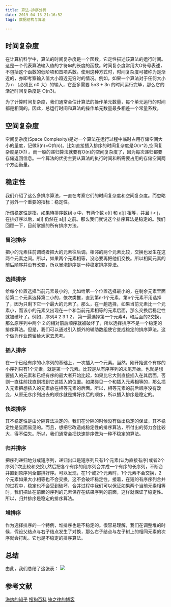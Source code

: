 ```yaml
---
title: 算法-排序分析
date: 2019-04-13 21:16:52
tags: 数据结构与算法

---
```


## 时间复杂度

在计算机科学中，算法的时间复杂度是一个函数，它定性描述该算法的运行时间。这是一个代表算法输入值的字符串的长度的函数。时间复杂度常用大O符号表述，不包括这个函数的低阶项和首项系数。使用这种方式时，时间复杂度可被称为是渐近的，亦即考察输入值大小趋近无穷时的情况。例如，如果一个算法对于任何大小为 n （必须比 n0 大）的输入，它至多需要 5n3 + 3n 的时间运行完毕，那么它的渐近时间复杂度是 O(n3)。

为了计算时间复杂度，我们通常会估计算法的操作单元数量，每个单元运行的时间都是相同的。因此，总运行时间和算法的操作单元数量最多相差一个常量系数。

## 空间复杂度

空间复杂度(Space Complexity)是对一个算法在运行过程中临时占用存储空间大小的量度，记做S(n)=O(f(n))。比如直接插入排序的时间复杂度是O(n^2),空间复杂度是O(1) 。而一般的递归算法就要有O(n)的空间复杂度了，因为每次递归都要存储返回信息。一个算法的优劣主要从算法的执行时间和所需要占用的存储空间两个方面衡量。

## 稳定性
我们介绍了这么多排序算法，一直在考察它们的时间复杂度和空间复杂度。而忽略了另外一个重要的指标：稳定性。

所谓稳定性是指，如果待排序数组 a 中，有两个数 a[i] 和 a[j] 相等，并且 i < j，在排好序以后，a[i] 仍然在 a[j] 之前。那么我们就说这个排序算法是稳定的。我们回顾一下，目前掌握的所有排序方法。

### 冒泡排序
把小的元素往前调或者把大的元素往后调。相邻的两个元素比较，交换也发生在这两个元素之间。所以，如果两个元素相等，没必要再把他们交换。所以相同元素的前后顺序并没有改变，所以冒泡排序是一种稳定排序算法。

### 选择排序
给每个位置选择当前元素最小的，比如给第一个位置选择最小的，在剩余元素里面给第二个元素选择第二小的，依次类推，直到第n-1个元素，第n个元素不用选择了，因为只剩下它一个最大的元素了。那么，在一趟选择，如果当前元素比一个元素小，而该小的元素又出现在一个和当前元素相等的元素后面，那么交换后稳定性就被破坏了。例如，序列4 2 3 1 2， 第一遍选择第一个元素4，和后面的2交换，那么原序列中两个 2 的相对前后顺序就被破坏了，所以选择排序不是一个稳定的排序算法。但是，我们可以通过引入额外的辅助数组使它变成稳定的排序算法。这个做为作业题留给大家去思考。

### 插入排序 
在一个已经有序的小序列的基础上，一次插入一个元素。当然，刚开始这个有序的小序列只有1个元素，就是第一个元素。比较是从有序序列的末尾开始，也就是想要插入的元素和已经有序的最大者开始比起，如果比它大则直接插入在其后面，否则一直往前找直到找到它该插入的位置。如果碰见一个和插入元素相等的，那么插入元素把想插入的元素放在相等元素的后面。所以，相等元素的前后顺序没有改变，从原无序序列出去的顺序就是排好序后的顺序，所以插入排序是稳定的。

### 快速排序 
其不稳定性是由分隔算法决定的。我们在分隔的时候没有做出稳定的保证，其不稳定性是显而易见的。而且，想把它改造成稳定性的排序算法，所付出的努力会比较大，得不偿失。所以，我们通常会把快速排序做为一种不稳定的算法。

### 归并排序
把序列递归地分成短序列，递归出口是短序列只有1个元素(认为直接有序)或者2个序列(1次比较和交换),然后把各个有序的段序列合并成一个有序的长序列，不断合并直到原序列全部排好序。可以发现，在1个或2个元素时，1个元素不会交换，2个元素如果大小相等也不会交换，这不会破坏稳定性。接着，在短的有序序列合并的过程中，稳定也不会受到破坏，合并过程中我们可以保证如果两个当前元素相等时，我们把处在前面的序列的元素保存在结果序列的前面，这样就保证了稳定性。所以，归并排序是稳定的排序算法。

### 堆排序 
作为选择排序的一个特例，堆排序也是不稳定的。很容易理解，我们在调整堆的时候，假设父结点与右子结点发生了对换，那么右子结点与左子树上的相同元素的次序就会打乱。它也是不稳定的排序算法。

## 总结
由此，我们总结了这张表：
![](/images/sort.png)


## 参考文献
[海纳的知乎](https://zhuanlan.zhihu.com/p/26595385?group_id=842495057868226560)
[搜狗百科](https://baike.sogou.com)
[锋之律的博客](https://kuangzhenfeng.github.io/sort/index.html)






